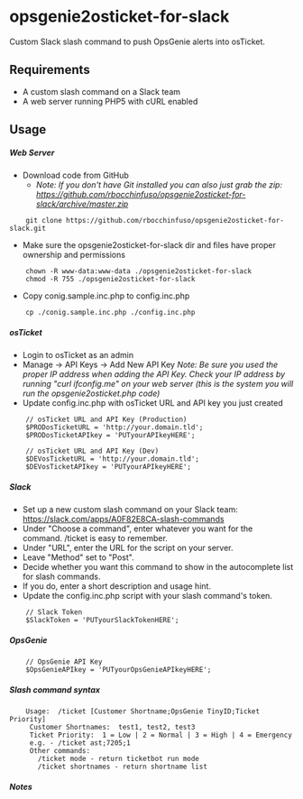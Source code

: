 # opsgenie2osticket-for-slack

Custom Slack slash command to push OpsGenie alerts into osTicket.

## Requirements
- A custom slash command on a Slack team
- A web server running PHP5 with cURL enabled

## Usage
##### Web Server
- Download code from GitHub
    - _Note:  If you don't have Git installed you can also just grab the zip:  https://github.com/rbocchinfuso/opsgenie2osticket-for-slack/archive/master.zip_
```
    git clone https://github.com/rbocchinfuso/opsgenie2osticket-for-slack.git
```

- Make sure the opsgenie2osticket-for-slack dir and files have proper ownership and permissions
```
    chown -R www-data:www-data ./opsgenie2osticket-for-slack
    chmod -R 755 ./opsgenie2osticket-for-slack
```

- Copy conig.sample.inc.php to config.inc.php
```
    cp ./conig.sample.inc.php ./config.inc.php
```

##### osTicket
- Login to osTicket as an admin
- Manage -> API Keys -> Add New API Key
_Note:  Be sure you used the proper IP address when adding the API Key.  Check your IP address by running "curl ifconfig.me" on your web server (this is the system you will run the opsgenie2osticket.php code)_
- Update config.inc.php with osTicket URL and API key you just created

```
    // osTicket URL and API Key (Production)
    $PRODosTicketURL = 'http://your.domain.tld';
    $PRODosTicketAPIkey = 'PUTyourAPIkeyHERE';

    // osTicket URL and API Key (Dev)
    $DEVosTicketURL = 'http://your.domain.tld';
    $DEVosTicketAPIkey = 'PUTyourAPIkeyHERE';
```

##### Slack
- Set up a new custom slash command on your Slack team: https://slack.com/apps/A0F82E8CA-slash-commands
- Under "Choose a command", enter whatever you want for the command. /ticket is easy to remember.
- Under "URL", enter the URL for the script on your server.
- Leave "Method" set to "Post".
- Decide whether you want this command to show in the autocomplete list for slash commands.
- If you do, enter a short description and usage hint.
- Update the config.inc.php script with your slash command's token.

```
    // Slack Token
    $SlackToken = 'PUTyourSlackTokenHERE';
```
##### OpsGenie

```
    // OpsGenie API Key
    $OpsGenieAPIkey = 'PUTyourOpsGenieAPIkeyHERE';
``` 

##### Slash command syntax
```
    Usage:  /ticket [Customer Shortname;OpsGenie TinyID;Ticket Priority]
     Customer Shortnames:  test1, test2, test3
     Ticket Priority:  1 = Low | 2 = Normal | 3 = High | 4 = Emergency
     e.g. - /ticket ast;7205;1
     Other commands:
       /ticket mode - return ticketbot run mode
       /ticket shortnames - return shortname list
```

##### Notes

